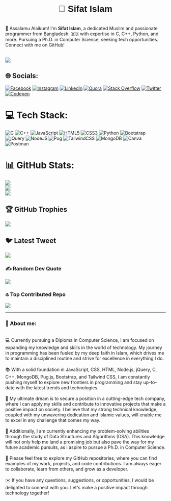 <h1 style="font-family: 'Arial', sans-serif; ,color: #FF4081;"align="center";>👋 Sifat Islam</h1>
 <br>
🌟 Assalamu Alaikum! I'm <b>Sifat Islam</b>, a dedicated Muslim and passionate programmer from Bangladesh. 🇧🇩 with expertise in C, C++, Python, and more. Pursuing a Ph.D. in Computer Science, seeking tech opportunities. Connect with me on GitHub!<br> <br>


[![](https://visitcount.itsvg.in/api?id=Sifathislam&icon=2&color=3)](https://visitcount.itsvg.in)


## 🌐 Socials:
[![Facebook](https://img.shields.io/badge/Facebook-%231877F2.svg?logo=Facebook&logoColor=white)](https://facebook.com/sifathislam790) [![Instagram](https://img.shields.io/badge/Instagram-%23E4405F.svg?logo=Instagram&logoColor=white)](https://instagram.com/sifathislam790) [![LinkedIn](https://img.shields.io/badge/LinkedIn-%230077B5.svg?logo=linkedin&logoColor=white)](https://www.linkedin.com/in/sifathislam790/) [![Quora](https://img.shields.io/badge/Quora-%23B92B27.svg?logo=Quora&logoColor=white)](https://quora.com/profile/Sifat-Islam-137) [![Stack Overflow](https://img.shields.io/badge/-Stackoverflow-FE7A16?logo=stack-overflow&logoColor=white)](https://stackoverflow.com/users/18268038) [![Twitter](https://img.shields.io/badge/Twitter-%231DA1F2.svg?logo=Twitter&logoColor=white)](https://twitter.com/SIFATH60599070) [![Codepen](https://img.shields.io/badge/Codepen-000000?style=for-the-badge&logo=codepen&logoColor=white)](https://codepen.io/@sifathislam790) 

# 💻 Tech Stack:
![C](https://img.shields.io/badge/c-%2300599C.svg?style=for-the-badge&logo=c&logoColor=white) ![C++](https://img.shields.io/badge/c++-%2300599C.svg?style=for-the-badge&logo=c%2B%2B&logoColor=white) ![JavaScript](https://img.shields.io/badge/javascript-%23323330.svg?style=for-the-badge&logo=javascript&logoColor=%23F7DF1E) ![HTML5](https://img.shields.io/badge/html5-%23E34F26.svg?style=for-the-badge&logo=html5&logoColor=white) ![CSS3](https://img.shields.io/badge/css3-%231572B6.svg?style=for-the-badge&logo=css3&logoColor=white) ![Python](https://img.shields.io/badge/python-3670A0?style=for-the-badge&logo=python&logoColor=ffdd54) ![Bootstrap](https://img.shields.io/badge/bootstrap-%23563D7C.svg?style=for-the-badge&logo=bootstrap&logoColor=white) ![jQuery](https://img.shields.io/badge/jquery-%230769AD.svg?style=for-the-badge&logo=jquery&logoColor=white) ![NodeJS](https://img.shields.io/badge/node.js-6DA55F?style=for-the-badge&logo=node.js&logoColor=white) ![Pug](https://img.shields.io/badge/Pug-FFF?style=for-the-badge&logo=pug&logoColor=A86454) ![TailwindCSS](https://img.shields.io/badge/tailwindcss-%2338B2AC.svg?style=for-the-badge&logo=tailwind-css&logoColor=white) ![MongoDB](https://img.shields.io/badge/MongoDB-%234ea94b.svg?style=for-the-badge&logo=mongodb&logoColor=white) ![Canva](https://img.shields.io/badge/Canva-%2300C4CC.svg?style=for-the-badge&logo=Canva&logoColor=white) ![Postman](https://img.shields.io/badge/Postman-FF6C37?style=for-the-badge&logo=postman&logoColor=white)
# 📊 GitHub Stats:
![](https://github-readme-stats.vercel.app/api?username=Sifathislam&theme=dark&hide_border=false&include_all_commits=true&count_private=true)<br/>
![](https://github-readme-streak-stats.herokuapp.com/?user=Sifathislam&theme=dark&hide_border=false)<br/>
![](https://github-readme-stats.vercel.app/api/top-langs/?username=Sifathislam&theme=dark&hide_border=false&include_all_commits=true&count_private=true&layout=compact)

## 🏆 GitHub Trophies
![](https://github-profile-trophy.vercel.app/?username=Sifathislam&theme=matrix&no-frame=false&no-bg=true&margin-w=4)

## 🐦 Latest Tweet
[![](https://gtce.itsvg.in/api?username=SIFATH60599070)](https://github.com/VishwaGauravIn/github-twitter-card-embed)

### ✍️ Random Dev Quote
![](https://quotes-github-readme.vercel.app/api?type=horizontal&theme=gruvbox)

### 🔝 Top Contributed Repo
![](https://github-contributor-stats.vercel.app/api?username=Sifathislam&limit=5&theme=tokyonight&combine_all_yearly_contributions=true)

---
<h3>🙂 About me:</h3>
<br>💻 Currently pursuing a Diploma in Computer Science, I am focused on expanding my knowledge and skills in the world of technology. My journey in programming has been fueled by my deep faith in Islam, which drives me to maintain a disciplined routine and strive for excellence in everything I do.<br><br>📚 With a solid foundation in JavaScript, CSS, HTML, Node.js, jQuery, C, C++, MongoDB, Pug.js, Bootstrap, and Tailwind CSS, I am constantly pushing myself to explore new frontiers in programming and stay up-to-date with the latest trends and technologies.<br><br>🚀 My ultimate dream is to secure a position in a cutting-edge tech company, where I can apply my skills and contribute to innovative projects that make a positive impact on society. I believe that my strong technical knowledge, coupled with my unwavering dedication and Islamic values, will enable me to excel in any challenge that comes my way.<br><br>📖 Additionally, I am currently enhancing my problem-solving abilities through the study of Data Structures and Algorithms (DSA). This knowledge will not only help me land a promising job but also pave the way for my future academic pursuits, as I aspire to pursue a Ph.D. in Computer Science.<br><br>🔗 Please feel free to explore my GitHub repositories, where you can find examples of my work, projects, and code contributions. I am always eager to collaborate, learn from others, and grow as a developer.<br><br>✉️ If you have any questions, suggestions, or opportunities, I would be delighted to connect with you. Let's make a positive impact through technology together!


<!-- Proudly created with GPRM ( https://gprm.itsvg.in ) -->
